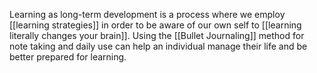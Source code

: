 Learning as long-term development is a process where we employ [[learning strategies]] in order to be aware of our own self to [[learning literally changes your brain]]. Using the [[Bullet Journaling]] method for note taking and daily use can help an individual manage their life and be better prepared for learning.
